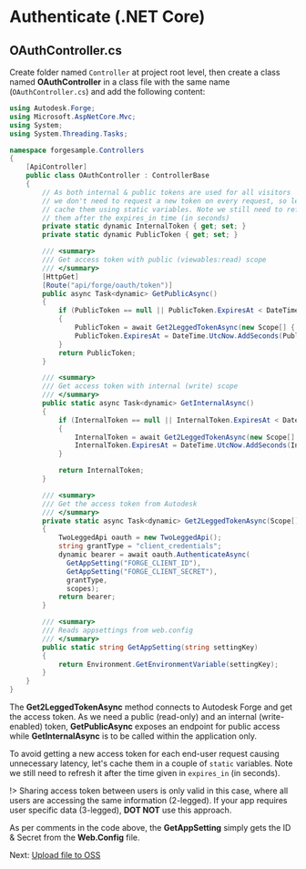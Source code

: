 # Authenticate (.NET Core)

## OAuthController.cs

Create folder named `Controller` at project root level, then create a class named **OAuthController** in a class file with the same name (`OAuthController.cs`) and add the following content:

```csharp
using Autodesk.Forge;
using Microsoft.AspNetCore.Mvc;
using System;
using System.Threading.Tasks;

namespace forgesample.Controllers
{
    [ApiController]
    public class OAuthController : ControllerBase
    {
        // As both internal & public tokens are used for all visitors
        // we don't need to request a new token on every request, so let's
        // cache them using static variables. Note we still need to refresh
        // them after the expires_in time (in seconds)
        private static dynamic InternalToken { get; set; }
        private static dynamic PublicToken { get; set; }

        /// <summary>
        /// Get access token with public (viewables:read) scope
        /// </summary>
        [HttpGet]
        [Route("api/forge/oauth/token")]
        public async Task<dynamic> GetPublicAsync()
        {
            if (PublicToken == null || PublicToken.ExpiresAt < DateTime.UtcNow)
            {
                PublicToken = await Get2LeggedTokenAsync(new Scope[] { Scope.ViewablesRead });
                PublicToken.ExpiresAt = DateTime.UtcNow.AddSeconds(PublicToken.expires_in);
            }
            return PublicToken;
        }

        /// <summary>
        /// Get access token with internal (write) scope
        /// </summary>
        public static async Task<dynamic> GetInternalAsync()
        {
            if (InternalToken == null || InternalToken.ExpiresAt < DateTime.UtcNow)
            {
                InternalToken = await Get2LeggedTokenAsync(new Scope[] { Scope.BucketCreate, Scope.BucketRead, Scope.BucketDelete, Scope.DataRead, Scope.DataWrite, Scope.DataCreate, Scope.CodeAll });
                InternalToken.ExpiresAt = DateTime.UtcNow.AddSeconds(InternalToken.expires_in);
            }

            return InternalToken;
        }

        /// <summary>
        /// Get the access token from Autodesk
        /// </summary>
        private static async Task<dynamic> Get2LeggedTokenAsync(Scope[] scopes)
        {
            TwoLeggedApi oauth = new TwoLeggedApi();
            string grantType = "client_credentials";
            dynamic bearer = await oauth.AuthenticateAsync(
              GetAppSetting("FORGE_CLIENT_ID"),
              GetAppSetting("FORGE_CLIENT_SECRET"),
              grantType,
              scopes);
            return bearer;
        }

        /// <summary>
        /// Reads appsettings from web.config
        /// </summary>
        public static string GetAppSetting(string settingKey)
        {
            return Environment.GetEnvironmentVariable(settingKey);
        }
    }
}
```

The **Get2LeggedTokenAsync** method connects to Autodesk Forge and get the access token. As we need a public (read-only) and an internal (write-enabled) token, **GetPublicAsync** exposes an endpoint for public access while **GetInternalAsync** is to be called within the application only.

To avoid getting a new access token for each end-user request causing unnecessary latency, let's cache them in a couple of `static` variables. Note we still need to refresh it after the time given in `expires_in` (in seconds).

!> Sharing access token between users is only valid in this case, where all users are accessing the same information (2-legged). If your app requires user specific data (3-legged), **DOT NOT** use this approach.

As per comments in the code above, the **GetAppSetting** simply gets the ID & Secret from the **Web.Config** file.

Next: [Upload file to OSS](/datamanagement/oss/)
